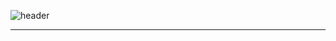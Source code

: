 ![header](https://capsule-render.vercel.app/api?type=waving&height=200&text=Welcome+to+DDEONSIK's+GitHub!👋&fontAlign=50&fontAlignY=40&color=gradient&fontSize=40)

-------

<!--
[![DDEONSIK's GitHub stats](https://github-readme-stats.vercel.app/api?username=DDEONSIK&include_all_commits=true&show_icons=true&theme=cobalt)](https://github.com/DDEONSIK/github-readme-stats)
 
<br>

## 📞 Contact
<div style="display:flex; flex-direction:row;">
    <a href="mailto:engineer0104@naver.com">
        <img src="https://img.shields.io/badge/Gmail-EA4335?style=for-the-badge&logo=Gmail&logoColor=white"> 
    </a>
</div><br>
    
## 🔨 Once I've used
<div style="display:flex; flex-direction:column; align-items:flex-start;">
     ## Others
    <p><strong>Language</strong></p>
    <div>
        <img src="https://img.shields.io/badge/python-3776AB?style=flat-square&logo=python&logoColor=white"> 
